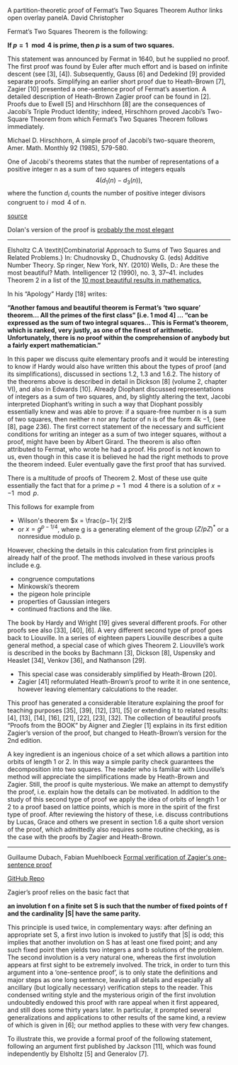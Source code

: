A partition-theoretic proof of Fermat’s Two Squares Theorem
Author links open overlay panelA. David Christopher


Fermat’s Two Squares Theorem is the following: 

**If $p = 1 \mod 4$ is prime, then $p$
 is a sum of two squares.**

This statement was announced by Fermat in 1640, but he supplied no proof. The first proof was found by Euler after much effort and is based on infinite descent (see  [3], [4]). Subsequently, Gauss  [6] and Dedekind  [9] provided separate proofs. Simplifying an earlier short proof due to Heath-Brown  [7], Zagier  [10] presented a one-sentence proof of Fermat’s assertion. A detailed description of Heath-Brown Zagier proof can be found in  [2]. Proofs due to Ewell  [5] and Hirschhorn  [8] are the consequences of Jacobi’s Triple Product Identity; indeed, Hirschhorn proved Jacobi’s Two-Square Theorem from which Fermat’s Two Squares Theorem follows immediately.

Michael D. Hirschhorn, A simple proof of Jacobi’s two-square theorem, Amer. Math. Monthly 92 (1985), 579-580.


One of Jacobi's theorems states that the number of representations of a positive integer n as a sum of two squares of integers equals
$$4(d_1(n)−d_3(n)),$$
where the function $d_i$ counts the number of positive integer divisors congruent to $i \mod 4$ of n.

[source](https://mathoverflow.net/questions/242820/jacobis-theorem-on-sums-of-two-squares-reference-request)

Dolan's version of the proof is [probably the most elegant](https://www.cambridge.org/core/journals/mathematical-gazette/article/abs/10538-a-very-simple-proof-of-the-twosquares-theorem/D0CB1CB39CBA0E98905401EA21DCB743)

---

Elsholtz C.A
  \textit{Combinatorial Approach to Sums of Two Squares and Related   Problems.}
   In: Chudnovsky D., Chudnovsky G. (eds) Additive Number Theory. Sp   ringer, New York, NY.
   (2010)
Wells, D.: Are these the most beautiful? Math. Intelligencer 12 (1990), no. 3, 37–41.
includes Theorem 2 in a list of the [10 most beautiful results in mathematics.](https://www.matmedia.it/wp-content/uploads/2020/01/1990-wells_beauty.pdf)


In his “Apology” Hardy [18] writes: 

**“Another famous and beautiful theorem is
Fermat’s ‘two square’ theorem... All the primes of the first class” [i.e. 1 mod 4] ...
“can be expressed as the sum of two integral squares... This is Fermat’s theorem,
which is ranked, very justly, as one of the finest of arithmetic. Unfortunately, there
is no proof within the comprehension of anybody but a fairly expert mathematician.”**

In this paper we discuss quite elementary proofs and it would be interesting to
know if Hardy would also have written this about the types of proof (and its simplifications), discussed in sections 1.2, 1.3 and 1.6.2.
The history of the theorems above is described in detail in Dickson [8] (volume 2,
chapter VI), and also in Edwards [10]. Already Diophant discussed representations
of integers as a sum of two squares, and, by slightly altering the text, Jacobi interpreted Diophant’s writing in such a way that Diophant possibly essentially knew and
was able to prove: if a square-free number n is a sum of two squares, then neither n
nor any factor of n is of the form 4k −1, (see [8], page 236).
The first correct statement of the necessary and sufficient conditions for writing
an integer as a sum of two integer squares, without a proof, might have been by
Albert Girard. The theorem is also often attributed to Fermat, who wrote he had a
proof. His proof is not known to us, even though in this case it is believed he had
the right methods to prove the theorem indeed. Euler eventually gave the first proof
that has survived.


There is a multitude of proofs of Theorem 2. Most of these use quite essentially
the fact that for a prime 
$p = 1 \mod 4$ there is a solution of 
$x  = −1 \mod p.$ 

This
follows for example from 
- Wilson's theorem $x = \frac{p−1}{ 2}!$ 
- or $x = g^{p−1/ 4}$, where g is a generating element of
the group $(Z/pZ)^*$  or a nonresidue modulo p. 


However, checking the details in
this calculation from first principles is already half of the proof.
The methods involved in these various proofs include e.g. 
- congruence computations
- Minkowski’s theorem
- the pigeon hole principle
- properties of Gaussian integers
- continued fractions and the like. 

The book by Hardy and Wright [19] gives
several different proofs. For other proofs see also [33], [40], [6].
A very different second type of proof goes back to Liouville. In a series of eighteen papers Liouville describes a quite general method, a special case of which gives
Theorem 2. Liouville’s work is described in the books by Bachmann [3], Dickson
[8], Uspensky and Heaslet [34], Venkov [36], and Nathanson [29].

* This special case was considerably simplified by Heath-Brown [20]. 
* Zagier [41]
reformulated Heath-Brown’s proof to write it in one sentence, however leaving elementary calculations to the reader.


This proof has generated a considerable literature explaining the proof for teaching purposes [35], [39], [12], [31], [5] or extending it to related results: [4], [13],
[14], [16], [21], [22], [23], [32]. The collection of beautiful proofs “Proofs from the
BOOK” by Aigner and Ziegler [1] explains in its first edition Zagier’s version of the
proof, but changed to Heath-Brown’s version for the 2nd edition.


A key ingredient is an ingenious choice of a set which allows a partition into orbits of length 1 or 2. In this way a simple parity check guarantees the decomposition
into two squares. The reader who is familiar with Liouville’s method will appreciate
the simplifications made by Heath-Brown and Zagier. Still, the proof is quite mysterious. We make an attempt to demystify the proof, i.e. explain how the details can
be motivated.
In addition to the study of this second type of proof we apply the idea of orbits
of length 1 or 2 to a proof based on lattice points, which is more in the spirit of the
first type of proof. After reviewing the history of these, i.e. discuss contributions by
Lucas, Grace and others we present in section 1.6 a quite short version of the proof,
which admittedly also requires some routine checking, as is the case with the proofs
by Zagier and Heath-Brown.

---
Guillaume Dubach, Fabian Muehlboeck
  [Formal verification of Zagier's one-sentence proof ](https://arxiv.org/abs/2103.11389)

[GitHub Repo](https://github.com/gdubach/Zagier_project)


Zagier’s proof relies on the basic fact that 

**an involution f on a finite set S is such that
the number of fixed points of f and the cardinality |S| have the same parity.**

This principle is
used twice, in complementary ways: after defining an appropriate set S, a first invo
lution is
invoked to justify that |S| is odd; this implies that another involution on S has at least one
fixed point; and any such fixed point then yields two integers a and b solutions of the problem.
The second involution is a very natural one, whereas the first involution appears at first sight
to be extremely involved. The trick, in order to turn this argument into a ‘one-sentence proof’,
is to only state the definitions and major steps as one long sentence, leaving all details and
especially all ancillary (but logically necessary) verification steps to the reader. This condensed
writing style and the mysterious origin of the first involution undoubtedly endowed this proof
with rare appeal when it first appeared, and still does some thirty years later. In particular, it
prompted several generalizations and applications to other results of the same kind, a review
of which is given in [6]; our method applies to these with very few changes. 

To illustrate this,
we provide a formal proof of the following statement, following an argument first published by
Jackson [11], which was found independently by Elsholtz [5] and Generalov [7].
